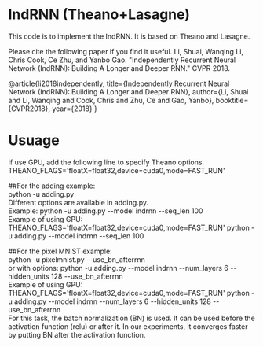 # IndRNN (Theano+Lasagne)
This code is to implement the IndRNN. It is based on Theano and Lasagne.

Please cite the following paper if you find it useful. 
Li, Shuai, Wanqing Li, Chris Cook, Ce Zhu, and Yanbo Gao. "Independently Recurrent Neural Network (IndRNN): Building A Longer and Deeper RNN." CVPR 2018.

@article{li2018independently, 
  title={Independently Recurrent Neural Network (IndRNN): Building A Longer and Deeper RNN}, 
  author={Li, Shuai and Li, Wanqing and Cook, Chris and Zhu, Ce and Gao, Yanbo}, 
  booktitle={CVPR2018}, 
  year={2018} 
} 

# Usuage 
If use GPU, add the following line to specify Theano options. 
THEANO_FLAGS='floatX=float32,device=cuda0,mode=FAST_RUN'  

##For the adding example:   
python -u adding.py  
Different options are available in adding.py.  
Example: python -u adding.py --model indrnn --seq_len 100  
Example of using GPU: THEANO_FLAGS='floatX=float32,device=cuda0,mode=FAST_RUN' python -u adding.py --model indrnn --seq_len 100  

##For the pixel MNIST example:  
python -u pixelmnist.py --use_bn_afterrnn   
or with options: 
python -u adding.py --model indrnn --num_layers 6 --hidden_units 128 --use_bn_afterrnn  
Example of using GPU: THEANO_FLAGS='floatX=float32,device=cuda0,mode=FAST_RUN' python -u adding.py --model indrnn --num_layers 6 --hidden_units 128 --use_bn_afterrnn  
For this task, the batch normalization (BN) is used. It can be used before the activation function (relu) or after it. In our experiments, it converges faster by putting BN after the activation function.  
